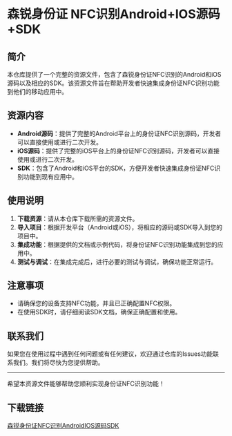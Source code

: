 # 森锐身份证 NFC识别Android+IOS源码+SDK

## 简介
本仓库提供了一个完整的资源文件，包含了森锐身份证NFC识别的Android和iOS源码以及相应的SDK。该资源文件旨在帮助开发者快速集成身份证NFC识别功能到他们的移动应用中。

## 资源内容
- **Android源码**：提供了完整的Android平台上的身份证NFC识别源码，开发者可以直接使用或进行二次开发。
- **iOS源码**：提供了完整的iOS平台上的身份证NFC识别源码，开发者可以直接使用或进行二次开发。
- **SDK**：包含了Android和iOS平台的SDK，方便开发者快速集成身份证NFC识别功能到现有应用中。

## 使用说明
1. **下载资源**：请从本仓库下载所需的资源文件。
2. **导入项目**：根据开发平台（Android或iOS），将相应的源码或SDK导入到您的项目中。
3. **集成功能**：根据提供的文档或示例代码，将身份证NFC识别功能集成到您的应用中。
4. **测试与调试**：在集成完成后，进行必要的测试与调试，确保功能正常运行。

## 注意事项
- 请确保您的设备支持NFC功能，并且已正确配置NFC权限。
- 在使用SDK时，请仔细阅读SDK文档，确保正确配置和使用。

## 联系我们
如果您在使用过程中遇到任何问题或有任何建议，欢迎通过仓库的Issues功能联系我们。我们将尽快为您提供帮助。

---

希望本资源文件能够帮助您顺利实现身份证NFC识别功能！

## 下载链接

[森锐身份证NFC识别AndroidIOS源码SDK](https://pan.quark.cn/s/b4e9e431ab56)